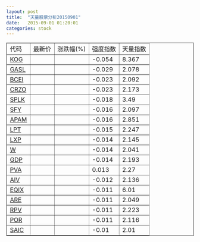 ```yaml
---
layout: post
title:  "天量股票分析20150901"
date:   2015-09-01 01:20:01
categories: stock
---
```

<script type="text/javascript">
var stockList = []
stockList.push('gb_kog');
stockList.push('gb_gasl');
stockList.push('gb_bcei');
stockList.push('gb_crzo');
stockList.push('gb_splk');
stockList.push('gb_sfy');
stockList.push('gb_apam');
stockList.push('gb_lpt');
stockList.push('gb_lxp');
stockList.push('gb_w');
stockList.push('gb_gdp');
stockList.push('gb_pva');
stockList.push('gb_aiv');
stockList.push('gb_eqix');
stockList.push('gb_are');
stockList.push('gb_rpv');
stockList.push('gb_por');
stockList.push('gb_saic');
</script>

<table border="1">
 <tr>
  <td>代码</td>
  <td>最新价</td>
  <td>涨跌幅(%)</td>
 <td>强度指数</td>
 <td>天量指数</td>
</tr>
  <tr id="kog"><td><a href="http://stock.finance.sina.com.cn/usstock/quotes/KOG.html" target="_blank">KOG</a></td><td></td><td></td><td>-0.054</td><td>8.367</td></tr>
  <tr id="gasl"><td><a href="http://stock.finance.sina.com.cn/usstock/quotes/GASL.html" target="_blank">GASL</a></td><td></td><td></td><td>-0.029</td><td>2.078</td></tr>
  <tr id="bcei"><td><a href="http://stock.finance.sina.com.cn/usstock/quotes/BCEI.html" target="_blank">BCEI</a></td><td></td><td></td><td>-0.023</td><td>2.092</td></tr>
  <tr id="crzo"><td><a href="http://stock.finance.sina.com.cn/usstock/quotes/CRZO.html" target="_blank">CRZO</a></td><td></td><td></td><td>-0.023</td><td>2.173</td></tr>
  <tr id="splk"><td><a href="http://stock.finance.sina.com.cn/usstock/quotes/SPLK.html" target="_blank">SPLK</a></td><td></td><td></td><td>-0.018</td><td>3.49</td></tr>
  <tr id="sfy"><td><a href="http://stock.finance.sina.com.cn/usstock/quotes/SFY.html" target="_blank">SFY</a></td><td></td><td></td><td>-0.016</td><td>2.097</td></tr>
  <tr id="apam"><td><a href="http://stock.finance.sina.com.cn/usstock/quotes/APAM.html" target="_blank">APAM</a></td><td></td><td></td><td>-0.016</td><td>2.851</td></tr>
  <tr id="lpt"><td><a href="http://stock.finance.sina.com.cn/usstock/quotes/LPT.html" target="_blank">LPT</a></td><td></td><td></td><td>-0.015</td><td>2.247</td></tr>
  <tr id="lxp"><td><a href="http://stock.finance.sina.com.cn/usstock/quotes/LXP.html" target="_blank">LXP</a></td><td></td><td></td><td>-0.014</td><td>2.145</td></tr>
  <tr id="w"><td><a href="http://stock.finance.sina.com.cn/usstock/quotes/W.html" target="_blank">W</a></td><td></td><td></td><td>-0.014</td><td>2.041</td></tr>
  <tr id="gdp"><td><a href="http://stock.finance.sina.com.cn/usstock/quotes/GDP.html" target="_blank">GDP</a></td><td></td><td></td><td>-0.014</td><td>2.193</td></tr>
  <tr id="pva"><td><a href="http://stock.finance.sina.com.cn/usstock/quotes/PVA.html" target="_blank">PVA</a></td><td></td><td></td><td>0.013</td><td>2.27</td></tr>
  <tr id="aiv"><td><a href="http://stock.finance.sina.com.cn/usstock/quotes/AIV.html" target="_blank">AIV</a></td><td></td><td></td><td>-0.012</td><td>2.136</td></tr>
  <tr id="eqix"><td><a href="http://stock.finance.sina.com.cn/usstock/quotes/EQIX.html" target="_blank">EQIX</a></td><td></td><td></td><td>-0.011</td><td>6.01</td></tr>
  <tr id="are"><td><a href="http://stock.finance.sina.com.cn/usstock/quotes/ARE.html" target="_blank">ARE</a></td><td></td><td></td><td>-0.011</td><td>2.049</td></tr>
  <tr id="rpv"><td><a href="http://stock.finance.sina.com.cn/usstock/quotes/RPV.html" target="_blank">RPV</a></td><td></td><td></td><td>-0.011</td><td>2.223</td></tr>
  <tr id="por"><td><a href="http://stock.finance.sina.com.cn/usstock/quotes/POR.html" target="_blank">POR</a></td><td></td><td></td><td>-0.011</td><td>2.116</td></tr>
  <tr id="saic"><td><a href="http://stock.finance.sina.com.cn/usstock/quotes/SAIC.html" target="_blank">SAIC</a></td><td></td><td></td><td>-0.01</td><td>2.01</td></tr>
</table>
